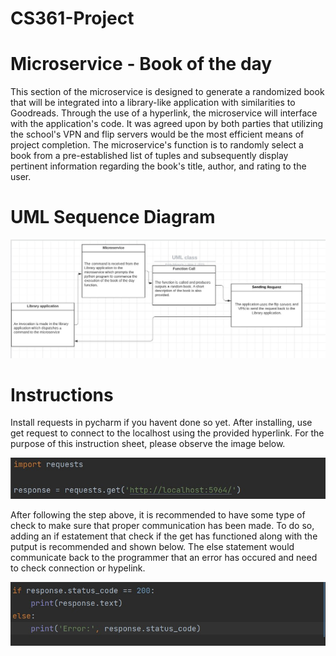 # CS361-Project
# Microservice - Book of the day
This section of the microservice is designed to generate a randomized book that will be integrated into a library-like application with similarities to Goodreads. Through the use of a hyperlink, the microservice will interface with the application's code. It was agreed upon by both parties that utilizing the school's VPN and flip servers would be the most efficient means of project completion. The microservice's function is to randomly select a book from a pre-established list of tuples and subsequently display pertinent information regarding the book's title, author, and rating to the user.

# UML Sequence Diagram
![alt text](https://raw.githubusercontent.com/miranded/CS361-Project/main/microservice.jpg) 

# Instructions
Install requests in pycharm if you havent done so yet. 
After installing, use get request to connect to the localhost using the provided hyperlink. For the purpose of this instruction sheet, please observe the image below.

![alt text](https://raw.githubusercontent.com/miranded/CS361-Project/main/request1.jpg) 

After following the step above, it is recommended to have some type of check to make sure that proper communication has been made. To do so, adding an if estatement that check if the get has functioned along with the putput is recommended and shown below. The else statement would communicate back to the programmer that an error has occured and need to check connection or hypelink. 

![alt text](https://raw.githubusercontent.com/miranded/CS361-Project/main/request2.jpg) 
